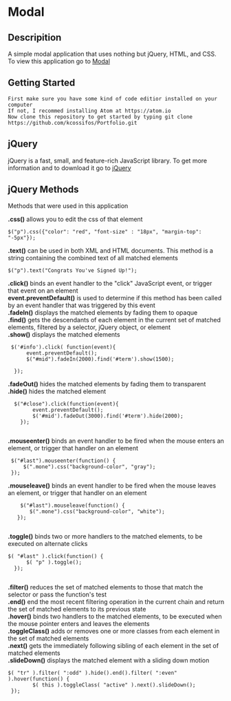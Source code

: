 # Modal

## Descripition
A simple modal application that uses nothing but jQuery, HTML, and CSS. To view this application go to [Modal](https://kcossifos.github.io/Portfolio/Modal/index.html)

## Getting Started
```
First make sure you have some kind of code editior installed on your computer
If not, I recommed installing Atom at https://atom.io
Now clone this repository to get started by typing git clone https://github.com/kcossifos/Portfolio.git

```

## jQuery
jQuery is a fast, small, and feature-rich JavaScript library. To get more information and to download it go to [jQuery](http://jquery.com)


## jQuery Methods
Methods that were used in this application  

**.css()** allows you to edit the css of that element  

```
$("p").css({"color": "red", "font-size" : "18px", "margin-top": "-5px"});
```

**.text()** can be used in both XML and HTML documents. This method is a string containing the combined text of all matched elements  

```
$("p").text("Congrats You've Signed Up!");
```

**.click()** binds an event handler to the "click" JavaScript event, or trigger that event on an element  
**event.preventDefault()** is used to determine if this method has been called by an event handler that was triggered by this event  
**.fadeIn()** displays the matched elements by fading them to opaque  
**.find()** gets the descendants of each element in the current set of matched elements, filtered by a selector, jQuery object, or element  
**.show()** displays the matched elements   
```
 $('#info').click( function(event){
      event.preventDefault();
      $("#mid").fadeIn(2000).find('#term').show(1500);

  });
```
**.fadeOut()** hides the matched elements by fading them to transparent  
**.hide()** hides the matched element  
```
  $("#close").click(function(event){
        event.preventDefault();
        $('#mid').fadeOut(3000).find('#term').hide(2000);
    });
    
```


**.mouseenter()** binds an event handler to be fired when the mouse enters an element, or trigger that handler on an element  


```
 $("#last").mouseenter(function() {
     $(".mone").css("background-color", "gray");
 });

```   
 
 **.mouseleave()** binds an event handler to be fired when the mouse leaves an element, or trigger that handler on an element  
 
 
 ```
     $("#last").mouseleave(function() {
        $(".mone").css("background-color", "white");
    });
    
 ```  
 
 
**.toggle()** binds two or more handlers to the matched elements, to be executed on alternate clicks  


```
$( "#last" ).click(function() {
      $( "p" ).toggle();
  });
  
```   


**.filter()** reduces the set of matched elements to those that match the selector or pass the function's test   
**.end()**  end the most recent filtering operation in the current chain and return the set of matched elements to its previous state    
**.hover()** binds two handlers to the matched elements, to be executed when the mouse pointer enters and leaves the elements  
**.toggleClass()** adds or removes one or more classes from each element in the set of matched elements    
**.next()** gets the immediately following sibling of each element in the set of matched elements    
**.slideDown()** displays the matched element with a sliding down motion   


```
$( "tr" ).filter( ":odd" ).hide().end().filter( ":even" ).hover(function() {
        $( this ).toggleClass( "active" ).next().slideDown();
 });
 
```

